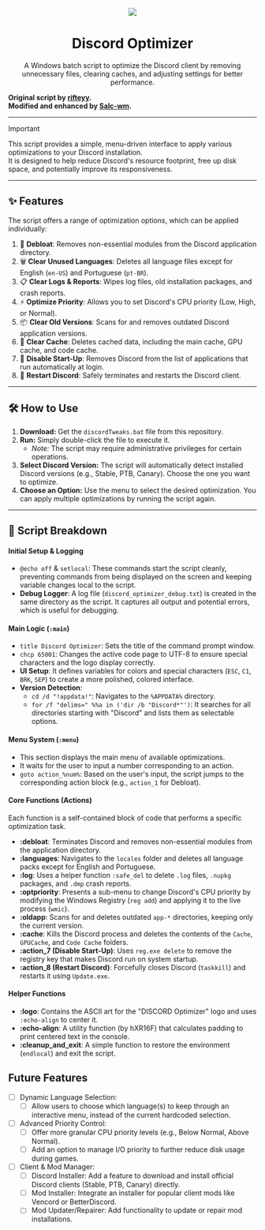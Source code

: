 <div align="center">

<a href="https://skillicons.dev"> <img src="https://skillicons.dev/icons?i=discord" /></a>
# Discord Optimizer 
A Windows batch script to optimize the Discord client by removing unnecessary files, clearing caches, and adjusting settings for better performance.

</div>

**Original script by [rifteyy](https://github.com/rifteyy/discordoptimizer).\
Modified and enhanced by [Salc-wm](https://github.com/Salc-wm).**

---

> [!IMPORTANT]  
> This script provides a simple, menu-driven interface to apply various optimizations to your Discord installation.\
> It is designed to help reduce Discord's resource footprint, free up disk space, and potentially improve its responsiveness.

---

## ✨ Features

The script offers a range of optimization options, which can be applied individually:

1. 🧹 **Debloat**: Removes non-essential modules from the Discord application directory.
2. 🗑️ **Clear Unused Languages**: Deletes all language files except for English (`en-US`) and Portuguese (`pt-BR`).
3. 📋 **Clear Logs & Reports**: Wipes log files, old installation packages, and crash reports.
4. ⚡ **Optimize Priority**: Allows you to set Discord's CPU priority (Low, High, or Normal).
5. 📦 **Clear Old Versions**: Scans for and removes outdated Discord application versions.
6. 💨 **Clear Cache**: Deletes cached data, including the main cache, GPU cache, and code cache.
7. 🚫 **Disable Start-Up**: Removes Discord from the list of applications that run automatically at login.
8. 🔄 **Restart Discord**: Safely terminates and restarts the Discord client.

---

## 🛠️ How to Use

1.  **Download:** Get the `discordTweaks.bat` file from this repository.
2.  **Run:** Simply double-click the file to execute it.
    * *Note:* The script may require administrative privileges for certain operations.
3.  **Select Discord Version:** The script will automatically detect installed Discord versions (e.g., Stable, PTB, Canary). Choose the one you want to optimize.
4.  **Choose an Option:** Use the menu to select the desired optimization. You can apply multiple optimizations by running the script again.

---

## 📜 Script Breakdown

#### **Initial Setup & Logging**
* `@echo off` & `setlocal`: These commands start the script cleanly, preventing commands from being displayed on the screen and keeping variable changes local to the script.
* **Debug Logger**: A log file (`discord_optimizer_debug.txt`) is created in the same directory as the script. It captures all output and potential errors, which is useful for debugging.

#### **Main Logic (`:main`)**
* `title Discord Optimizer`: Sets the title of the command prompt window.
* `chcp 65001`: Changes the active code page to UTF-8 to ensure special characters and the logo display correctly.
* **UI Setup**: It defines variables for colors and special characters (`ESC`, `C1`, `BRK`, `SEP`) to create a more polished, colored interface.
* **Version Detection**:
    * `cd /d "!appdata!"`: Navigates to the `%APPDATA%` directory.
    * `for /f "delims=" %%a in ('dir /b "Discord*"')`: It searches for all directories starting with "Discord" and lists them as selectable options.

#### **Menu System (`:menu`)**
* This section displays the main menu of available optimizations.
* It waits for the user to input a number corresponding to an action.
* `goto action_%num%`: Based on the user's input, the script jumps to the corresponding action block (e.g., `action_1` for Debloat).

#### **Core Functions (Actions)**
Each function is a self-contained block of code that performs a specific optimization task.

* **:debloat**: Terminates Discord and removes non-essential modules from the application directory.
* **:languages**: Navigates to the `locales` folder and deletes all language packs except for English and Portuguese.
* **:log**: Uses a helper function `:safe_del` to delete `.log` files, `.nupkg` packages, and `.dmp` crash reports.
* **:optpriority**: Presents a sub-menu to change Discord's CPU priority by modifying the Windows Registry (`reg add`) and applying it to the live process (`wmic`).
* **:oldapp**: Scans for and deletes outdated `app-*` directories, keeping only the current version.
* **:cache**: Kills the Discord process and deletes the contents of the `Cache`, `GPUCache`, and `Code Cache` folders.
* **:action_7 (Disable Start-Up)**: Uses `reg.exe delete` to remove the registry key that makes Discord run on system startup.
* **:action_8 (Restart Discord)**: Forcefully closes Discord (`taskkill`) and restarts it using `Update.exe`.

#### **Helper Functions**
* **:logo**: Contains the ASCII art for the "DISCORD Optimizer" logo and uses `:echo-align` to center it.
* **:echo-align**: A utility function (by hXR16F) that calculates padding to print centered text in the console.
* **:cleanup_and_exit**: A simple function to restore the environment (`endlocal`) and exit the script.


## Future Features
- [ ] Dynamic Language Selection:
  - [ ] Allow users to choose which language(s) to keep through an interactive menu, instead of the current hardcoded selection.

- [ ] Advanced Priority Control:
  - [ ] Offer more granular CPU priority levels (e.g., Below Normal, Above Normal).
  - [ ] Add an option to manage I/O priority to further reduce disk usage during games.

- [ ] Client & Mod Manager:
  - [ ] Discord Installer: Add a feature to download and install official Discord clients (Stable, PTB, Canary) directly.
  - [ ] Mod Installer: Integrate an installer for popular client mods like Vencord or BetterDiscord.
  - [ ] Mod Updater/Repairer: Add functionality to update or repair mod installations.

